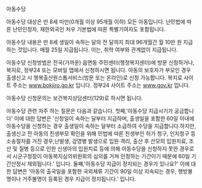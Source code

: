 아동수당


아동수당 대상은 만 8세 미만(0개월 이상 95개월 이하) 모든 아동입니다.
난민법에 따른 난민인정자, 재한외국인 처우 기본법에 따른 특별기여자도 포함됩니다.


아동수당 내용은 만 8세 생일이 속하는 달의 전 달까지 최대 96개월간 월 10만 원 지급하는 것입니다. 매월 25일 지급됩니다. 이는, 취학 여부와 관계없이 지급됩니다.


아동수당 신청방법은 전국(가까운) 읍면동 주민센터(행정복지센터)에 방문 신청하거나, 복지로, 정부24 또는 모바일 앱에서 신청하시면 됩니다. 아동의 보호자가 부모인 경우 출생신고 시 행복출산원스톱서비스(방문 또는 온라인)로 신청 가능합니다.
복지로 사이트 주소는 www.bokjiro.go.kr 입니다.
정부24 사이트 주소는 www.gov.kr 입니다.



아동수당 신청문의는 보건복지상담센터(129)로 하시면 됩니다.


아동수당 관련 자주 하는 질문은 다음과 같습니다.
첫째,'아동수당 지급시기가 궁금합니다' 이에 대한 답변은 '신청일이 속하는 달부터 지급하며, 출생일을 포함한 60일 이내에 아동수당을 신청하는 경우 출생일이 속하는 달부터 소급하여 수당을 지급합니다.하지만, 출생신고 전 아동의 친생부모 확인을 위해 민법에 따른 친생부인 허가 청구, 인지청구 등 소송절차를 거친 경우,난발생, 감영병 발생으로 입원·격리, 출산 후 산모의 입원치료, 조산 및 질병 등으로 인한 신생아의 입원치료 등에 의해 아동수당을 신청하지 못한 경우로서 시군구청장이 아동복지심의위원회의 심의를 거쳐 인정하는 기간이기 때문에 60일 기간산정시 제외됩니다.' 입니다.
둘째,'아동수당 지급이 정지되는 경우가 있나요?' 이에 대한 답변은 '아동의 출국일을 포함한 국외체류 기간이 90일 이상 지속되는 경우, 행방불명이나 거주불명이 등록된 경우 지급이 정지됩니다.' 입니다.